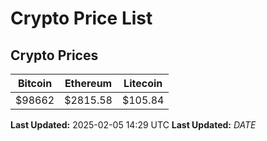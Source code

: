 # Crypto Price List

## Crypto Prices
| Bitcoin | Ethereum | Litecoin |
| ------- | -------- | -------- |
| $98662 | $2815.58 | $105.84 |
**Last Updated:** 2025-02-05 14:29 UTC
**Last Updated:** $DATE$
